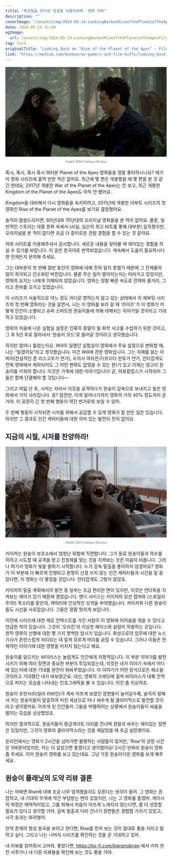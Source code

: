 ```yaml
---
title: "혹성탈출 반지성 침공을 되돌아보며  영화 리뷰"
description: ""
coverImage: "/assets/img/2024-05-14-LookingBackonRiseofthePlanetoftheApesFilmReview_0.png"
date: 2024-05-14 21:04
ogImage:
  url: /assets/img/2024-05-14-LookingBackonRiseofthePlanetoftheApesFilmReview_0.png
tag: Tech
originalTitle: "Looking Back on ‘Rise of the Planet of the Apes’ — Film Review"
link: "https://medium.com/bookworms-gamers-and-film-buffs/looking-back-on-rise-of-the-planet-of-the-apes-film-review-0b60f8be8236"
---
```


![Image](/assets/img/2024-05-14-LookingBackonRiseofthePlanetoftheApesFilmReview_0.png)

혹시, 혹시, 혹시 혹시 여러분 Planet of the Apes 영화들을 정말 좋아하시나요? 제가 이 영화 시리즈에 홀딱 반한 적은 없어요. 최근에 몇 편은 개봉했을 때 몇 편을 본 것 같긴 한데요, 2017년 개봉한 War of the Planet of the Apes는 안 보고, 최근 개봉한 Kingdom of the Planet of the Apes도 아직 안 봤어요.

Kingdom을 대비해서 다시 영화들을 숙지하려고, 2011년에 개봉한 리부트 시리즈의 첫 영화인 Rise of the Planet of the Apes를 보기로 결정했어요.

솔직히 말씀드리자면, 60년대와 70년대의 오리지널 영화들을 본 적이 없어요. 물론, 일반적인 스토리는 대중 문화 속에서 (사실, 심슨의 최고 비트를 통해 대부분) 습득했지만, 오리지널을 본 적이 없다면 조금 더 흥미로운 관람 경험을 할 수 있는 것 같아요.

저희 사이트를 이용해주셔서 감사합니다. 새로운 내용을 찾아볼 때 재미있는 경험을 하실 수 있기를 바랍니다. 이 글은 한국어로 번역되었습니다. 계속해서 도움이 필요하시다면 언제든지 문의해 주세요.

그는 대부분의 첫 번째 절반 동안이 영화에 대해 전혀 알지 못했기 때문에 그 전제물의 많이 희석되고 간소화된 버전입니다. 물론 무슨 일이 벌어지는지는 따라가고 있었지만, 영화의 요지는 나에게 이해되지 않았습니다. 영화는 정말 빠른 속도로 전제와 줄거리, 그리고 준비를 오가고 있었습니다.

이 시리즈가 서술적으로 어느 정도 어디로 향하는지 알고 있는 상태에서 이 재부팅 시리즈의 첫 번째 영화라는 것을 알면서, 나는 이 영화를 보러 갈 때 '라이즈'가 이 영화가 어떻게 인간이 소멸되고 슈퍼 스마트한 원숭이들에 의해 대체되는 이야기일 것이라고 기대하고 있었습니다.

영화의 처음에 나온 실험실 설정은 인류의 종말이 될 화학 사고를 수립하기 위한 것이고, 그 후 5년 후로 잘라내서 '원숭이 모드'로 들어갈 것이라고 생각했습니다.

하지만 얼마나 틀렸는지요. Will이 일했던 실험실이 영화에서 주요 설정으로 변화할 때, 나는 “알겠어요”라고 생각했습니다. 이건 Will에 관한 영화입니다. 그는 치매를 앓는 아버지(전설적인 존 리스고우가 연기), 수의사 여자친구(프리다 핀토가 연기, 안타깝게도 전체 영화에서 제외되어도 그 어떤 변화도 없었을 수 있는 분)가 있고 이제는 양고리 원숭이를 키워야 합니다. 이것은 가족에 대한 이야기입니다! 곧, 아포칼립스가 시작되어 그들은 함께 단결해야 할 것입니다—

그리고 여덟 년 후, 시저는 자라서 이웃을 공격하다가 원숭이 감옥으로 보내지고 윌은 영화에서 거의 사라집니다. 응? 잠깐만, 이게 일어나기까지 영화의 거의 40% 정도까지 온거야. 이 굉장히 긴 첫 번째 행동이 약간 번거로워 보일 수 있어.

두 번째 행동이 시작되면 시저를 위해서 공감할 수 있게 영화가 잘 만든 일은 있습니다. 하지만 그 결과로 인간 캐릭터들에 대한 의미 있는 발전이 전혀 없어요.

## 지금의 시절, 시저를 찬양하라!

![image](/assets/img/2024-05-14-LookingBackonRiseofthePlanetoftheApesFilmReview_2.png)

카이저는 원숭이 보호소에서 엄청난 위험에 직면합니다. 그가 동료 원숭이들과 악수를 하려고 시도할 때 공격을 받고 진정제를 맞는 것을 지켜보는 것은 마음이 아픕니다. 그러나 여기서 영화가 빛을 발하기 시작합니다. 누가 감옥 탈출을 좋아하지 않겠어요? 영화가 이 부분에 더 빠르게 진행되고 분명히 신경 쓰지 않는 인간 캐릭터들과 시간을 덜 쏟았다면, 이 영화는 더 좋았을 것입니다. 안타깝게도 그렇지 않았죠.

카이저의 탈출 계획에서의 발전 중 일부는 조금 편리한 면이 있지만, 이것은 언더독을 지켜보는 재미가 있기 때문에 괜찮습니다. 앤디 서키스는 카이저의 모션 캡쳐와 (스포일러 주의!) 목소리를 맡은데, 캐릭터에 인상적인 성격을 부여했습니다. 카이저와 다른 원숭이들도 시선을 사로잡습니다. 그들은 정말 멋지게 보입니다.

이전에 시리즈에 대한 제로 컨텍스트를 가진 사람이 이 영화에 어려움을 겪을 수 있다고 언급한 적이 있습니다. 그것이 '오리진'의 이상한 페이스와 설정이 작용하는 곳입니다. 원작 영화의 선행에 대한 몇 가지 명백한 암시가 있습니다. 화성으로의 임무에 대한 뉴스 기사가 혼란스럽게 처리되는 데 알게 모르게 머리를 긁힐 수 있습니다. 그러나 이들은 전체적인 이야기에 대한 영향을 미치지 않는다고 해요.

원숭이를 일으키는 바이러스는 놀랍게도 인간에게 치명적입니다. 이 부분 이야기를 발전시키기 위해 여러 장면과 중요한 부분이 투입되었는데, 이것은 내가 이야기 속에서 어디에 있는지에 대한 기대를 완전히 뒤바꾸었습니다. 이 이야기가 어떤 방식으로든 해소될 것이라고 기대했던 내가 바보였군요. 대신, 영화의 크레딧에 걸쳐 바이러스가 대륙 전역으로 퍼지는 모습을 나타내는 인포그래픽을 볼 수 있습니다. 이건 좀 이상하죠.

원숭이 조련사(타일러 라바인)가 계속 아프게 보였던 장면들이 늘어날수록, 솔직히 말해서 저는 원숭이들이 탈출하여 미친 세상으로 떠나 싸우게 될 클라이막스로 발전할 것이라고 생각했어요. 아프게 된 인간들이 그들을 박멸하려는 상황에서 원숭이들이 싸움을 벌이는 모습을 상상했었죠.

하지만 결과적으로, 원숭이들이 황금게이트 다리를 건너며 경찰과 싸우는 재미있는 장면은 있었지만, 그것이 영화의 클라이막스라는 것을 깨달았을 때 조금 실망했어요.

온라인에서는 영화가 2시간을 넘어가면 불평하는 사람들이 많지만, 'Rise'의 상영 시간은 106분이었지만, 저는 더 길었으면 좋겠다고 생각했어요! 2시간 반짜리 원숭이 영화 좀 주세요. 이미 원숭이 영화를 보고 있는데요. 그냥 가장 원숭이다운 영화를 보게 해주세요.

## 원숭이 플래닛의 도약 리뷰 결론

나는 어쩌면 Rise에 대해 조금 너무 엄격했을지도 모른다는 생각이 들어. 그 영화는 혼잡하고, 내 기대의 무게에 약간 부담받는 면이 있었지만, 나는 그 영화를 즐겼어. 케이사의 여정은 매력적이었고, 그를 위해서 마음이 아프게 느껴지지 않는다면, 좀 더 성장할 필요가 있다고 생각할 거야. 감옥 탈출과 다리 건너기 장면들은 경험할 가치가 있었고, 시각 효과는 화려했어.

만약 존재의 행성 왕국을 보려고 한다면, Rise를 먼저 보는 것이 절대로 좋을 거라고 말하고 싶다. 그리고 나는 나머지 시리즈를 확인하는 것을 곧 기대하고 있어.

내 리뷰를 읽어줘서 고마워. 좋았다면, https://ko-fi.com/kieranobrien 에서 커피 한 잔 사주거나 내 다른 리뷰들을 확인해 보는 것도 좋을 거야.
